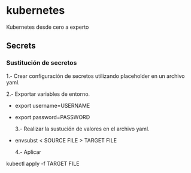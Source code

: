 # kubernetes

Kubernetes desde cero a experto

## Secrets

### Sustitución de secretos

1.- Crear configuración de secretos utilizando placeholder en un archivo yaml.

2.- Exportar variables de entorno.

- export username=USERNAME
- export password=PASSWORD

  3.- Realizar la sustución de valores en el archivo yaml.

- envsubst < SOURCE FILE > TARGET FILE

  4.- Aplicar

kubectl apply -f TARGET FILE
